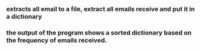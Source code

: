 ### extracts all email to a file, extract all emails receive and put it in a dictionary
### the output of the program shows a sorted dictionary based on the frequency of emails received.
